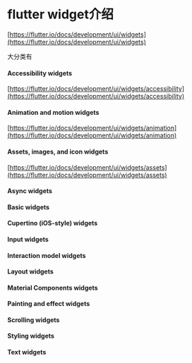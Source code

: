 # flutter widget介绍

[https://flutter.io/docs/development/ui/widgets](https://flutter.io/docs/development/ui/widgets)

大分类有

#### Accessibility widgets

[https://flutter.io/docs/development/ui/widgets/accessibility](https://flutter.io/docs/development/ui/widgets/accessibility)

#### Animation and motion widgets

[https://flutter.io/docs/development/ui/widgets/animation](https://flutter.io/docs/development/ui/widgets/animation)

#### Assets, images, and icon widgets

[https://flutter.io/docs/development/ui/widgets/assets](https://flutter.io/docs/development/ui/widgets/assets)

#### Async widgets



#### Basic widgets

#### Cupertino \(iOS-style\) widgets

#### Input widgets

#### Interaction model widgets

#### Layout widgets

#### Material Components widgets

#### Painting and effect widgets

#### Scrolling widgets

#### Styling widgets

#### Text widgets

#### 



